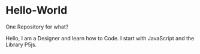 # Hello-World
One Repository for what?

Hello, 
I am a Designer and learn how to Code. I start with JavaScript and the Library P5js.
